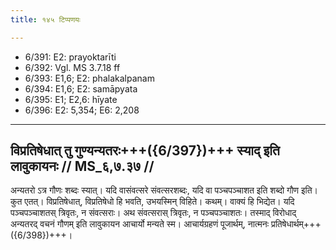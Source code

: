 ```yaml
---
title: १४५ टिप्पणयः

---
```

- 6/391: E2: prayoktarīti
- 6/392: Vgl. MS 3.7.18 ff
- 6/393: E1,6; E2: phalakalpanam
- 6/394: E1,6; E2: samāpyata
- 6/395: E1; E2,6: hīyate
- 6/396: E2: 5,354; E6: 2,208

____________________________________________


## विप्रतिषेधात् तु गुण्यन्यतरः+++({6/397})+++ स्याद् इति लावुकायनः // MS_६,७.३७ //

अन्यतरो ऽत्र गौणः शब्दः स्यात्। यदि वासंवत्सरे संवत्सरशब्दः, यदि वा पञ्चपञ्चाशत इति शब्दो गौण इति। कुत एतत्। विप्रतिषेधात्, विप्रतिषेधो हि भवति, उभयस्मिन् विहिते। कथम्। वाक्यं हि भिद्येत। यदि पञ्चपञ्चाशतस् त्रिवृतः, न संवत्सराः। अथ संवत्सरास् त्रिवृतः, न पञ्चपञ्चाशतः। तस्माद् विरोधाद् अन्यतरद् वचनं गौणम् इति लावुकायन आचार्यो मन्यते स्म। आचार्यग्रहणं पूजार्थम्, नात्मनः प्रतिषेधार्थम्+++({6/398})+++।
